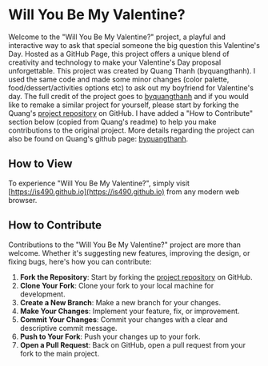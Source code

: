 # Will You Be My Valentine?

Welcome to the "Will You Be My Valentine?" project, a playful and interactive way to ask that special someone the big question this Valentine's Day. Hosted as a GitHub Page, this project offers a unique blend of creativity and technology to make your Valentine's Day proposal unforgettable.
This project was created by  Quang Thanh (byquangthanh). I used the same code and made some minor changes (color palette, food/dessert/activities options etc) to ask out my boyfriend for Valentine's day. The full credit of the project goes to [byquangthanh](https://github.com/byquangthanh) and if you would like to remake a similar project for yourself, please start by forking the Quang's [project repository](https://github.com/byquangthanh/valentine.github.io) on GitHub. I have added a "How to Contribute" section below (copied from Quang's readme) to help you make contributions to the original project.
More details regarding the project can also be found on Quang's github page: [byquangthanh](https://github.com/byquangthanh).

## How to View

To experience "Will You Be My Valentine?", simply visit [https://is490.github.io](https://is490.github.io) from any modern web browser.

## How to Contribute

Contributions to the "Will You Be My Valentine?" project are more than welcome. Whether it's suggesting new features, improving the design, or fixing bugs, here's how you can contribute:

1. **Fork the Repository**: Start by forking the [project repository](https://github.com/byquangthanh/valentine.github.io) on GitHub.
2. **Clone Your Fork**: Clone your fork to your local machine for development.
3. **Create a New Branch**: Make a new branch for your changes.
4. **Make Your Changes**: Implement your feature, fix, or improvement.
5. **Commit Your Changes**: Commit your changes with a clear and descriptive commit message.
6. **Push to Your Fork**: Push your changes up to your fork.
7. **Open a Pull Request**: Back on GitHub, open a pull request from your fork to the main project.
